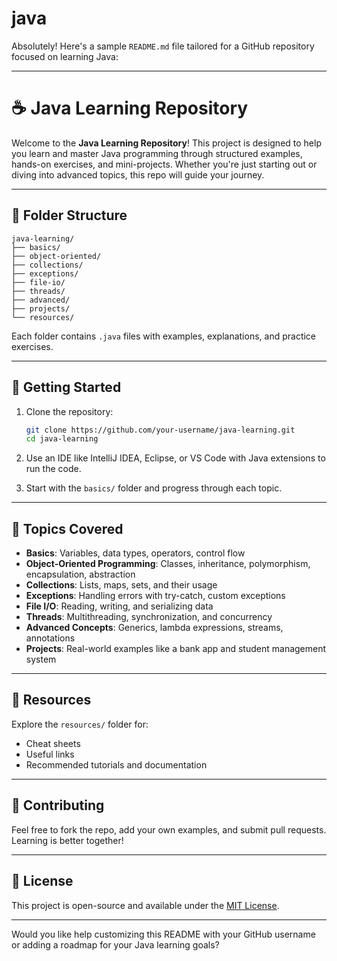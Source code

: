 
# java

Absolutely! Here's a sample `README.md` file tailored for a GitHub repository focused on learning Java:

---

# ☕ Java Learning Repository

Welcome to the **Java Learning Repository**! This project is designed to help you learn and master Java programming through structured examples, hands-on exercises, and mini-projects. Whether you're just starting out or diving into advanced topics, this repo will guide your journey.

---

## 📁 Folder Structure

```
java-learning/
├── basics/
├── object-oriented/
├── collections/
├── exceptions/
├── file-io/
├── threads/
├── advanced/
├── projects/
└── resources/
```

Each folder contains `.java` files with examples, explanations, and practice exercises.

---

## 🚀 Getting Started

1. Clone the repository:
   ```bash
   git clone https://github.com/your-username/java-learning.git
   cd java-learning
   ```

2. Use an IDE like IntelliJ IDEA, Eclipse, or VS Code with Java extensions to run the code.

3. Start with the `basics/` folder and progress through each topic.

---

## 🧠 Topics Covered

- **Basics**: Variables, data types, operators, control flow
- **Object-Oriented Programming**: Classes, inheritance, polymorphism, encapsulation, abstraction
- **Collections**: Lists, maps, sets, and their usage
- **Exceptions**: Handling errors with try-catch, custom exceptions
- **File I/O**: Reading, writing, and serializing data
- **Threads**: Multithreading, synchronization, and concurrency
- **Advanced Concepts**: Generics, lambda expressions, streams, annotations
- **Projects**: Real-world examples like a bank app and student management system

---

## 📎 Resources

Explore the `resources/` folder for:
- Cheat sheets
- Useful links
- Recommended tutorials and documentation

---

## 🤝 Contributing

Feel free to fork the repo, add your own examples, and submit pull requests. Learning is better together!

---

## 📄 License

This project is open-source and available under the [MIT License](LICENSE).

---

Would you like help customizing this README with your GitHub username or adding a roadmap for your Java learning goals?
